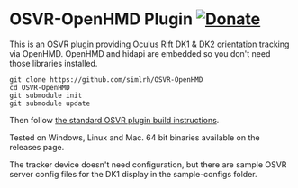 # OSVR-OpenHMD Plugin [![Donate](https://nourish.je/assets/images/donate.svg)](http://ko-fi.com/A250KJT)

This is an OSVR plugin providing Oculus Rift DK1 & DK2 orientation tracking via OpenHMD. OpenHMD and hidapi are embedded so you don't need those libraries installed.

    git clone https://github.com/simlrh/OSVR-OpenHMD
    cd OSVR-OpenHMD
    git submodule init
    git submodule update

Then follow [the standard OSVR plugin build instructions](http://resource.osvr.com/docs/OSVR-Core/TopicWritingDevicePlugin.html).

Tested on Windows, Linux and Mac. 64 bit binaries available on the releases page.

The tracker device doesn't need configuration, but there are sample OSVR server config files for the DK1 display in the sample-configs folder.
